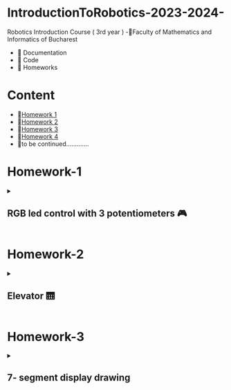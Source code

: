 # IntroductionToRobotics-2023-2024-

Robotics Introduction Course ( 3rd year )
-📍Faculty of Mathematics and Informatics of Bucharest
- 🤖 Documentation
- 🤖 Code
- 🤖 Homeworks

# Content
- 🚨[Homework 1](#homework-1)
- 🚨[Homework 2](#homework-2)
- 🚨[Homework 3](#homework-3)
- 🚨[Homework 4](#homework-4)
- 🚨to be continued.............
# Homework-1
<details>
<summary> <h2> RGB led control with 3 potentiometers 🎮 </h2> </summary>
<h3>Task</h3>
<details>
Utilize a separate potentiometer to independently control each color of the RGB LED (Red, Green, and Blue). This control should be achieved using digital electronics.
</details>

### 🖥 Code : [ The Code 🖥 ](https://github.com/anacimpeanu/IntroductionToRobotics-2023-2024-/blob/main/Homework/RGB_HOMEWORK_1.ino)

### 🕹 Electronic scheme: ![IR schema final](https://github.com/anacimpeanu/IntroductionToRobotics-2023-2024-/assets/115561036/94e1bbc6-0383-4f4e-93e0-0ff483e604af)


### 📸 Electronic circuit in real life:
![ir 4](https://github.com/anacimpeanu/IntroductionToRobotics-2023-2024-/assets/115561036/ea5f1460-1497-47f4-814b-68cbce823bef)


![ir 3](https://github.com/anacimpeanu/IntroductionToRobotics-2023-2024-/assets/115561036/f2147743-0050-4abc-8c60-3fa82d5a2e7c)

### 📽 Video : [ RGB Video 🧨](https://youtu.be/yFtEyoPxVpA)

### 🔌 Important : 
- The red LED has too much internal resistance, and a 330 resistor further reduces the current reaching the LED
- So, for the red LED, I use a resistance of 10, so we allow a current with a higher intensity to reach the LED

</details> 

# Homework-2
<details>
<summary> <h2> Elevator 🛗 </h2> </summary>
  
This assignment involves simulating a 3-floor elevator control system using
LEDs, buttons, and a buzzer with Arduino.
You'll acquire expertise in utilizing button state transitions, applying debouncing methods, and orchestrating various components to simulate real-life situations.
## Tasks
### Design a control system that simulates a 3-floor elevator using the Arduino platform.
### LED Indicators: 
- Three LEDs, each symbolizing a different floor, with one lighting up to show the current floor. Another LED indicating the elevator's status, blinking during movement and 
staying steady when stationary.
### Buttons:
- Create 3 buttons for floor call requests. When pressed, the elevator should simulate movement towards the corresponding floor after a brief delay (2-3 seconds).
### Buzzer: The buzzer should produce brief sounds in the following situations:
              - When the elevator arrives at the requested floor (resembling a "ding").
              - During elevator door closing and movement (with distinct sounds for each action).
### State & Timers:
- If the elevator is already at the chosen floor, pressing the button for that floor does nothing. Otherwise, after a button press, the elevator should first wait for the doors to close and then move to the desired floor. If the elevator is already moving, it should either delay the action or queue it for after completing its current tasks.



### 🖥 Code : [ The Code 🖥 ](https://github.com/anacimpeanu/IntroductionToRobotics-2023-2024-/blob/main/Homework/ELEVATOR_HOMEWORK_II.ino)

### 🕹 Electronic scheme:![schema_ir_2](https://github.com/anacimpeanu/IntroductionToRobotics-2023-2024-/assets/115561036/6a709726-ad35-45eb-980c-59fab8d0455c)

### 📸 Electronic circuit in real life:
![poza1_ir_2](https://github.com/anacimpeanu/IntroductionToRobotics-2023-2024-/assets/115561036/6c3cefd1-6c12-4939-9919-63c0e31eb168)
![poza2_ir_2](https://github.com/anacimpeanu/IntroductionToRobotics-2023-2024-/assets/115561036/8b36885d-4b3b-407d-9781-5d5c582b716d)

### 📽 Video : [ ELEVATOR VIDEO 🛗](https://youtube.com/shorts/OGeQ3VK3NGE?feature=share)

</details>

# Homework-3
<details>
<summary> <h2> 7- segment display drawing </h2> </summary>
To operate the segment and create drawings on the display, you will employ the joystick for precise control. The transition between segments must feel organic, ensuring that they move smoothly from their current location to adjacent positions, while avoiding passing through obstacles or "walls."

## Task 

- Begin at the starting point, which should be located at the decimal point (DP). The current position will consistently blink, regardless of whether the segment is active or not. Utilize the joystick to transition between neighboring positions, as indicated in the table for the appropriate movements. A brief press of the button will toggle the segment's state between ON and OFF, while a prolonged press of the button will reset the entire display by deactivating all segments and relocating the current position to the decimal point.
-  ### Components : 
                - 1 7-segment display
                - 1 joystick
                - resistors and wires (perlogic)
   
- ### Tabel with cases :
<img width="294" alt="image" src="https://github.com/anacimpeanu/IntroductionToRobotics-2023-2024-/assets/115561036/beaa7d3f-8ca8-4410-9803-9875ad7518bd">



### 🖥 Code : [ The Code 🖥 ](https://github.com/anacimpeanu/IntroductionToRobotics-2023-2024-/blob/main/Homework/SEGMENT_HOMEWORK_III.ino)

### 🕹 Electronic scheme: ![ir_3](https://github.com/anacimpeanu/IntroductionToRobotics-2023-2024-/assets/115561036/7584b217-328a-480e-b98e-504ca061965c)


### 📸 Electronic circuit in real life:
![ir_p_3](https://github.com/anacimpeanu/IntroductionToRobotics-2023-2024-/assets/115561036/77f75aaf-c00c-450b-887b-41b630c5b583)

![ir_p2_3](https://github.com/anacimpeanu/IntroductionToRobotics-2023-2024-/assets/115561036/001baccc-71d5-4ff9-b7f3-60d259fb01bf)

### 📽 Video : [ 7-segment drawing](https://youtu.be/vHeJH_eb4iU)

### 🔌 Important : 
## The axes of the merging joystick will be taken into account (that difference is explained in the way and in the code)
## Something useful for me : [Something](https://github.com/anacimpeanu/IntroductionToRobotics-2023-2024-/files/13293533/Facultate.3.pdf)


</details> 



